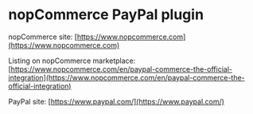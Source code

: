 ﻿nopCommerce PayPal plugin
===========

nopCommerce site: [https://www.nopcommerce.com](https://www.nopcommerce.com)

Listing on nopCommerce marketplace: [https://www.nopcommerce.com/en/paypal-commerce-the-official-integration](https://www.nopcommerce.com/en/paypal-commerce-the-official-integration)

PayPal site: [https://www.paypal.com/](https://www.paypal.com/)
